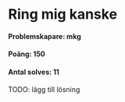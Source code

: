 # Ring mig kanske
#### Problemskapare: mkg
#### Poäng: 150
#### Antal solves: 11


TODO: lägg till lösning
